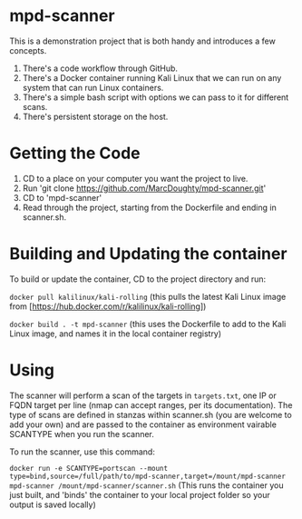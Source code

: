 # mpd-scanner


This is a demonstration project that is both handy and introduces a few concepts.

1. There's a code workflow through GitHub.
2. There's a Docker container running Kali Linux that we can run on any system that can run Linux containers.
3. There's a simple bash script with options we can pass to it for different scans.
4. There's persistent storage on the host.

# Getting the Code
 1. CD to a place on your computer you want the project to live.
 2. Run 'git clone https://github.com/MarcDoughty/mpd-scanner.git'
 3. CD to 'mpd-scanner'
 4. Read through the project, starting from the Dockerfile and ending in scanner.sh.

# Building and Updating the container
To build or update the container, CD to the project directory and run:

`docker pull kalilinux/kali-rolling` (this pulls the latest Kali Linux image from [https://hub.docker.com/r/kalilinux/kali-rolling])

`docker build . -t mpd-scanner` (this uses the Dockerfile to add to the Kali Linux image, and names it in the local container registry)

# Using

The scanner will perform a scan of the targets in `targets.txt`, one IP or FQDN target per line (nmap can accept ranges, per its documentation). The type of scans are defined in stanzas within scanner.sh (you are welcome to add your own) and are passed to the container as environment vairable SCANTYPE when you run the scanner.

To run the scanner, use this command:

`docker run -e SCANTYPE=portscan --mount type=bind,source=/full/path/to/mpd-scanner,target=/mount/mpd-scanner mpd-scanner /mount/mpd-scanner/scanner.sh` (This runs the container you just built, and 'binds' the container to your local project folder so your output is saved locally)
